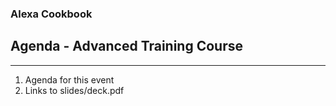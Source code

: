 ### Alexa Cookbook
## Agenda - Advanced Training Course
<hr />

1. Agenda for this event
1. Links to slides/deck.pdf
